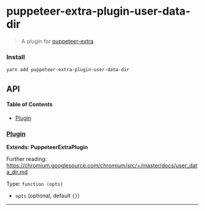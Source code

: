 # puppeteer-extra-plugin-user-data-dir

> A plugin for [puppeteer-extra](https://github.com/berstend/puppeteer-extra).

### Install

```bash
yarn add puppeteer-extra-plugin-user-data-dir
```

## API

<!-- Generated by documentation.js. Update this documentation by updating the source code. -->

#### Table of Contents

-   [Plugin](#plugin)

### [Plugin](https://github.com/berstend/puppeteer-extra/blob/4af8094dd7bbeeac75dc64cbb383df32af1d4e96/packages/puppeteer-extra-plugin-user-data-dir/index.js#L19-L113)

**Extends: PuppeteerExtraPlugin**

Further reading:
<https://chromium.googlesource.com/chromium/src/+/master/docs/user_data_dir.md>

Type: `function (opts)`

-   `opts`   (optional, default `{}`)

* * *
